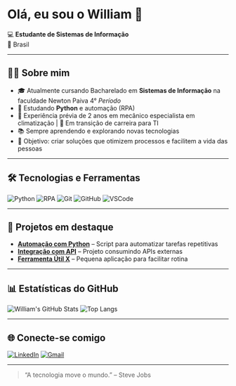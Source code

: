 # Olá, eu sou o William 👋

💻 **Estudante de Sistemas de Informação**  
📍 Brasil 

---

## 👨‍💻 Sobre mim  
- 🎓 Atualmente cursando Bacharelado em **Sistemas de Informação**  na faculdade Newton Paiva 4° *Período*
- 🐍 Estudando **Python** e automação (RPA)  
- 🔧 Experiência prévia de 2 anos em mecânico especialista em climatização | 🚀 Em transição de carreira para TI 
- 📚 Sempre aprendendo e explorando novas tecnologias  
- 🎯 Objetivo: criar soluções que otimizem processos e facilitem a vida das pessoas

---

## 🛠️ Tecnologias e Ferramentas  
![Python](https://img.shields.io/badge/Python-3776AB?style=for-the-badge&logo=python&logoColor=white)
![RPA](https://img.shields.io/badge/RPA-009688?style=for-the-badge&logo=automation&logoColor=white)
![Git](https://img.shields.io/badge/Git-F05032?style=for-the-badge&logo=git&logoColor=white)
![GitHub](https://img.shields.io/badge/GitHub-181717?style=for-the-badge&logo=github&logoColor=white)
![VSCode](https://img.shields.io/badge/VS%20Code-007ACC?style=for-the-badge&logo=visual-studio-code&logoColor=white)

---

## 📂 Projetos em destaque
- [**Automação com Python**](https://github.com/SeuUsuario/Repositorio1) – Script para automatizar tarefas repetitivas
- [**Integração com API**](https://github.com/SeuUsuario/Repositorio2) – Projeto consumindo APIs externas
- [**Ferramenta Útil X**](https://github.com/SeuUsuario/Repositorio3) – Pequena aplicação para facilitar rotina

---

## 📊 Estatísticas do GitHub  
![William's GitHub Stats](https://github-readme-stats.vercel.app/api?username=SeuUsuario&show_icons=true&theme=tokyonight)
![Top Langs](https://github-readme-stats.vercel.app/api/top-langs/?username=SeuUsuario&layout=compact&theme=tokyonight)

---

## 🌐 Conecte-se comigo  
[![LinkedIn](https://img.shields.io/badge/LinkedIn-0A66C2?style=for-the-badge&logo=linkedin&logoColor=white)](https://www.linkedin.com/in/william-dias-de-lima/)
[![Gmail](https://img.shields.io/badge/Email-D14836?style=for-the-badge&logo=gmail&logoColor=white)](mailto:williamdias021@gmail.com)

---
> “A tecnologia move o mundo.” – Steve Jobs

